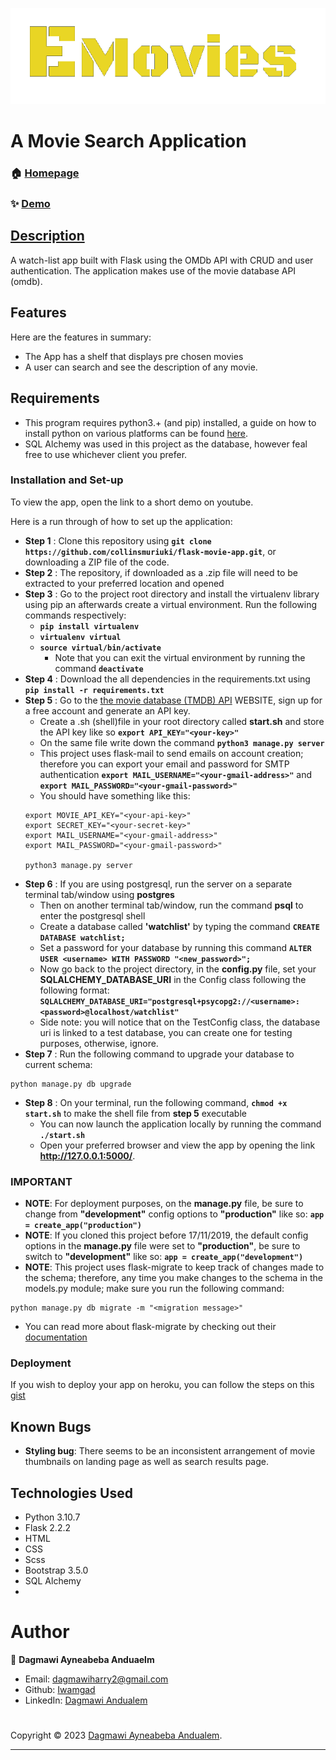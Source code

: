 <link rel="stylesheet" type="text/css" href="//fonts.googleapis.com/css?family=Black+Ops+One" />

<!-- <h1 align="center" style = "font-family: Black Ops One;font-size: 40px;">EMovies</h1> -->

***<center>![Alt text](/website/static/Images/EmoviesLogoFinal.png "EMovies")</center>***




#  A Movie Search Application

### 🏠 [Homepage](https://github.com/Iwamgad/EMovies)

### ✨ [Demo]()


## <ins> Description </ins>
A watch-list app built with Flask using the OMDb API with CRUD and user authentication. The application makes use of the movie database API (omdb).

## Features
Here are the features in summary:

* The App has a shelf that displays pre chosen movies
* A user can search and see the description of any movie.

## Requirements
* This program requires python3.+ (and pip) installed, a guide on how to install python on various platforms can be found [here](https://www.python.org/).
* SQL Alchemy was used in this project as the database, however feal free to use whichever client you prefer.

### Installation and Set-up
To view the app, open the link to a short demo on youtube.

Here is a run through of how to set up the application:
* **Step 1** : Clone this repository using **`git clone https://github.com/collinsmuriuki/flask-movie-app.git`**, or downloading a ZIP file of the code.
* **Step 2** : The repository, if downloaded as a .zip file will need to be extracted to your preferred location and opened
* **Step 3** : Go to the project root directory and install the virtualenv library using pip an afterwards create a virtual environment. Run the following commands respectively:
    * **`pip install virtualenv`**
    * **`virtualenv virtual`**
    * **`source virtual/bin/activate`**
        * Note that you can exit the virtual environment by running the command **`deactivate`**
* **Step 4** : Download the all dependencies in the requirements.txt using **`pip install -r requirements.txt`**
* **Step 5** : Go to the [the movie database (TMDB) API](https://www.themoviedb.org/) WEBSITE, sign up for a free account and generate an API key. 
    * Create a .sh (shell)file in your root directory called **start.sh** and store the API key like so **`export API_KEY="<your-key>"`**
    * On the same file write down the command **`python3 manage.py server`** 
    * This project uses flask-mail to send emails on account creation; therefore you can export your email and password for SMTP authentication **`export MAIL_USERNAME="<your-gmail-address>"`** and **`export MAIL_PASSWORD="<your-gmail-password>"`** 
    * You should have something like this:
    ```
    export MOVIE_API_KEY="<your-api-key>"
    export SECRET_KEY="<your-secret-key>"
    export MAIL_USERNAME="<your-gmail-address>"
    export MAIL_PASSWORD="<your-gmail-password>"

    python3 manage.py server
    ```
* **Step 6** : If you are using postgresql, run the server on a separate terminal tab/window using **postgres**
    * Then on another terminal tab/window, run the command **psql** to enter the postgresql shell
    * Create a database called **'watchlist'** by typing the command  **`CREATE DATABASE watchlist;`**
    * Set a password for your database by running this command **`ALTER USER <username> WITH PASSWORD "<new_password>";`**
    * Now go back to the project directory, in the **config.py** file, set your **SQLALCHEMY_DATABASE_URI** in the Config class following the following format:
    **`SQLALCHEMY_DATABASE_URI="postgresql+psycopg2://<username>:<password>@localhost/watchlist"`**
    * Side note: you will notice that on the TestConfig class, the database uri is linked to a test database, you can create one for testing purposes, otherwise, ignore.
* **Step 7** : Run the following command to upgrade your database to current schema:
```
python manage.py db upgrade
```
* **Step 8** : On your terminal, run the following command, **`chmod +x start.sh`** to make the shell file from **step 5** executable
    * You can now launch the application locally by running the command **`./start.sh`** 
    * Open your preferred browser and view the app by opening the link **http://127.0.0.1:5000/**.

### IMPORTANT
* **NOTE**: For deployment purposes, on the **manage.py** file, be sure to change from **"development"** config options to **"production"** like so: **`app = create_app("production")`**
* **NOTE**: If you cloned this project before 17/11/2019, the default config options in the **manage.py** file were set to **"production"**, be sure to switch to **"development"** like so: **`app = create_app("development")`**
* **NOTE**: This project uses flask-migrate to keep track of changes made to the schema; therefore, any time you make changes to the schema in the models.py module; make sure you run the following command:
```
python manage.py db migrate -m "<migration message>"
```
  * You can read more about flask-migrate by checking out their [documentation](https://flask-migrate.readthedocs.io/en/latest/)

### Deployment
If you wish to deploy your app on heroku, you can follow the steps on this [gist](https://gist.github.com/collinsmuriuki/d8865a4544579511cc2c094bdfffa0dc)

## Known Bugs
* **Styling bug**: There seems to be an inconsistent arrangement of movie thumbnails on landing page as well as search results page.

## Technologies Used
* Python 3.10.7
* Flask 2.2.2
* HTML  
* CSS
* Scss
* Bootstrap 3.5.0
* SQL Alchemy 
*

# Author

👤 **Dagmawi Ayneabeba Anduaelm**

* Email: dagmawiharry2@gmail.com
* Github: [Iwamgad](https://github.com/Iwamgad)
* LinkedIn: [Dagmawi Andualem](https://www.linkedin.com/in/dagmawi-andualem-a03515240/)

#

Copyright © 2023 [Dagmawi Ayneabeba Andualem](https://github.com/Iwamgad).<br />


***